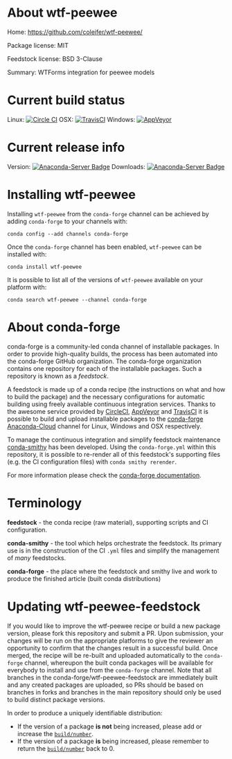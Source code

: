 About wtf-peewee
================

Home: https://github.com/coleifer/wtf-peewee/

Package license: MIT

Feedstock license: BSD 3-Clause

Summary: WTForms integration for peewee models



Current build status
====================

Linux: [![Circle CI](https://circleci.com/gh/conda-forge/wtf-peewee-feedstock.svg?style=shield)](https://circleci.com/gh/conda-forge/wtf-peewee-feedstock)
OSX: [![TravisCI](https://travis-ci.org/conda-forge/wtf-peewee-feedstock.svg?branch=master)](https://travis-ci.org/conda-forge/wtf-peewee-feedstock)
Windows: [![AppVeyor](https://ci.appveyor.com/api/projects/status/github/conda-forge/wtf-peewee-feedstock?svg=True)](https://ci.appveyor.com/project/conda-forge/wtf-peewee-feedstock/branch/master)

Current release info
====================
Version: [![Anaconda-Server Badge](https://anaconda.org/conda-forge/wtf-peewee/badges/version.svg)](https://anaconda.org/conda-forge/wtf-peewee)
Downloads: [![Anaconda-Server Badge](https://anaconda.org/conda-forge/wtf-peewee/badges/downloads.svg)](https://anaconda.org/conda-forge/wtf-peewee)

Installing wtf-peewee
=====================

Installing `wtf-peewee` from the `conda-forge` channel can be achieved by adding `conda-forge` to your channels with:

```
conda config --add channels conda-forge
```

Once the `conda-forge` channel has been enabled, `wtf-peewee` can be installed with:

```
conda install wtf-peewee
```

It is possible to list all of the versions of `wtf-peewee` available on your platform with:

```
conda search wtf-peewee --channel conda-forge
```


About conda-forge
=================

conda-forge is a community-led conda channel of installable packages.
In order to provide high-quality builds, the process has been automated into the
conda-forge GitHub organization. The conda-forge organization contains one repository
for each of the installable packages. Such a repository is known as a *feedstock*.

A feedstock is made up of a conda recipe (the instructions on what and how to build
the package) and the necessary configurations for automatic building using freely
available continuous integration services. Thanks to the awesome service provided by
[CircleCI](https://circleci.com/), [AppVeyor](http://www.appveyor.com/)
and [TravisCI](https://travis-ci.org/) it is possible to build and upload installable
packages to the [conda-forge](https://anaconda.org/conda-forge)
[Anaconda-Cloud](http://docs.anaconda.org/) channel for Linux, Windows and OSX respectively.

To manage the continuous integration and simplify feedstock maintenance
[conda-smithy](http://github.com/conda-forge/conda-smithy) has been developed.
Using the ``conda-forge.yml`` within this repository, it is possible to re-render all of
this feedstock's supporting files (e.g. the CI configuration files) with ``conda smithy rerender``.

For more information please check the [conda-forge documentation](https://conda-forge.org/docs/).

Terminology
===========

**feedstock** - the conda recipe (raw material), supporting scripts and CI configuration.

**conda-smithy** - the tool which helps orchestrate the feedstock.
                   Its primary use is in the construction of the CI ``.yml`` files
                   and simplify the management of *many* feedstocks.

**conda-forge** - the place where the feedstock and smithy live and work to
                  produce the finished article (built conda distributions)


Updating wtf-peewee-feedstock
=============================

If you would like to improve the wtf-peewee recipe or build a new
package version, please fork this repository and submit a PR. Upon submission,
your changes will be run on the appropriate platforms to give the reviewer an
opportunity to confirm that the changes result in a successful build. Once
merged, the recipe will be re-built and uploaded automatically to the
`conda-forge` channel, whereupon the built conda packages will be available for
everybody to install and use from the `conda-forge` channel.
Note that all branches in the conda-forge/wtf-peewee-feedstock are
immediately built and any created packages are uploaded, so PRs should be based
on branches in forks and branches in the main repository should only be used to
build distinct package versions.

In order to produce a uniquely identifiable distribution:
 * If the version of a package **is not** being increased, please add or increase
   the [``build/number``](http://conda.pydata.org/docs/building/meta-yaml.html#build-number-and-string).
 * If the version of a package **is** being increased, please remember to return
   the [``build/number``](http://conda.pydata.org/docs/building/meta-yaml.html#build-number-and-string)
   back to 0.